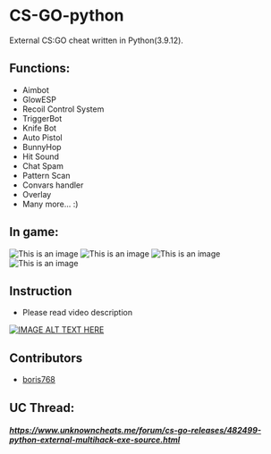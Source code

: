 # CS-GO-python
External CS:GO cheat written in Python(3.9.12).

## Functions:
- Aimbot
- GlowESP
- Recoil Control System
- TriggerBot
- Knife Bot
- Auto Pistol
- BunnyHop
- Hit Sound
- Chat Spam
- Pattern Scan
- Convars handler
- Overlay
- Many more... :)

## In game:
![This is an image](https://i.imgur.com/cddlZVs.png)
![This is an image](https://i.imgur.com/rpQSf0P.png)
![This is an image](https://i.imgur.com/LNjuQ3n.png)
![This is an image](https://i.imgur.com/VlAsuOp.png)

## Instruction
- Please read video description

[![IMAGE ALT TEXT HERE](https://img.youtube.com/vi/bwnokvZOPxo/0.jpg)](https://www.youtube.com/watch?v=bwnokvZOPxo)

## Contributors
- [boris768](https://github.com/boris768/)

## UC Thread:
##### https://www.unknowncheats.me/forum/cs-go-releases/482499-python-external-multihack-exe-source.html
